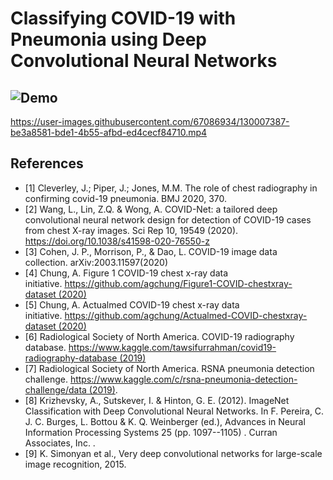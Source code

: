 # Classifying COVID-19 with Pneumonia using Deep Convolutional Neural Networks
## ![Demo](https://github.com/ngctnnnn/CS231/blob/main/demo.ipynb)
https://user-images.githubusercontent.com/67086934/130007387-be3a8581-bde1-4b55-afbd-ed4cecf84710.mp4


## References 
- [1] Cleverley, J.; Piper, J.; Jones, M.M. The role of chest radiography in confirming covid-19 pneumonia. BMJ 2020, 370. 
- [2] Wang, L., Lin, Z.Q. & Wong, A. COVID-Net: a tailored deep convolutional neural network design for detection of COVID-19 cases from chest X-ray images. Sci Rep 10, 19549 (2020). https://doi.org/10.1038/s41598-020-76550-z
- [3] Cohen, J. P., Morrison, P., & Dao, L. COVID-19 image data collection. arXiv:2003.11597(2020)
- [4] Chung, A. Figure 1 COVID-19 chest x-ray data initiative. https://github.com/agchung/Figure1-COVID-chestxray-dataset (2020)
- [5] Chung, A. Actualmed COVID-19 chest x-ray data initiative. https://github.com/agchung/Actualmed-COVID-chestxray-dataset (2020)
- [6] Radiological Society of North America. COVID-19 radiography database. https://www.kaggle.com/tawsifurrahman/covid19-radiography-database (2019)
- [7] Radiological Society of North America. RSNA pneumonia detection challenge. https://www.kaggle.com/c/rsna-pneumonia-detection-challenge/data (2019).
- [8] Krizhevsky, A., Sutskever, I. & Hinton, G. E. (2012). ImageNet Classification with Deep Convolutional Neural Networks. In F. Pereira, C. J. C. Burges, L. Bottou & K. Q. Weinberger (ed.), Advances in Neural Information Processing Systems 25 (pp. 1097--1105) . Curran Associates, Inc. . 
- [9] K. Simonyan et al., Very deep convolutional networks for large-scale image recognition, 2015.

